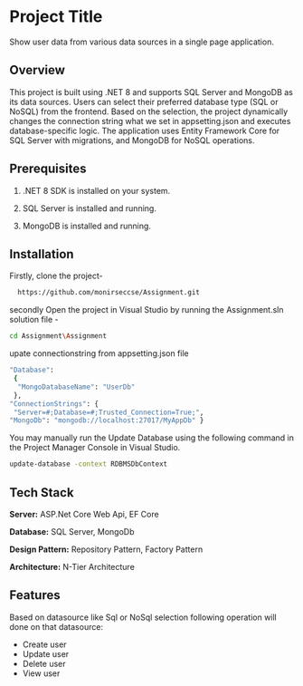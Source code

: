 
# Project Title

Show user data from various data sources in a single page application.


## Overview
This project is built using .NET 8 and supports SQL Server and MongoDB as its data sources. Users can select their preferred database type (SQL or NoSQL) from the frontend. Based on the selection, the project dynamically changes the connection string what we set in appsetting.json and executes database-specific logic. The application uses Entity Framework Core for SQL Server with migrations, and MongoDB for NoSQL operations.
## Prerequisites
1. .NET 8 SDK is installed on your system.

2. SQL Server is installed and running.

3. MongoDB is installed and running.
## Installation

Firstly, clone the project-

```bash
  https://github.com/monirseccse/Assignment.git
```
secondly Open the project in Visual Studio by running the Assignment.sln solution file -
```bash
cd Assignment\Assignment
```
upate connectionstring from appsetting.json file
```bash
"Database":
 {
  "MongoDatabaseName": "UserDb" 
 }, 
"ConnectionStrings": {
 "Server=#;Database=#;Trusted_Connection=True;", 
"MongoDb": "mongodb://localhost:27017/MyAppDb" }
 ```
You may manually run the Update Database using the following command in the Project Manager Console in Visual Studio.
```bash
update-database -context RDBMSDbContext
 ```
## Tech Stack

**Server:** ASP.Net Core Web Api, EF Core

**Database:** SQL Server, MongoDb

**Design Pattern:** Repository Pattern, Factory Pattern

**Architecture:** N-Tier Architecture


## Features

Based on datasource like Sql or NoSql selection following operation will done on that datasource:
- Create user
- Update user
- Delete user
- View user

